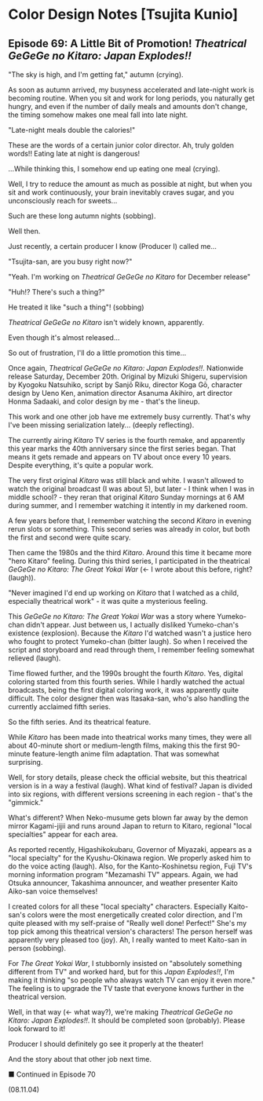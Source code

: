 # Color Design Notes [Tsujita Kunio]

## Episode 69: A Little Bit of Promotion! *Theatrical GeGeGe no Kitaro: Japan Explodes!!*

"The sky is high, and I'm getting fat," autumn (crying).

As soon as autumn arrived, my busyness accelerated and late-night work is becoming routine. When you sit and work for long periods, you naturally get hungry, and even if the number of daily meals and amounts don't change, the timing somehow makes one meal fall into late night.

"Late-night meals double the calories!"

These are the words of a certain junior color director. Ah, truly golden words!! Eating late at night is dangerous!

...While thinking this, I somehow end up eating one meal (crying).

Well, I try to reduce the amount as much as possible at night, but when you sit and work continuously, your brain inevitably craves sugar, and you unconsciously reach for sweets...

Such are these long autumn nights (sobbing).

Well then.

Just recently, a certain producer I know (Producer I) called me...

"Tsujita-san, are you busy right now?"

"Yeah. I'm working on *Theatrical GeGeGe no Kitaro* for December release"

"Huh!? There's such a thing?"

He treated it like "such a thing"! (sobbing)

*Theatrical GeGeGe no Kitaro* isn't widely known, apparently.

Even though it's almost released...

So out of frustration, I'll do a little promotion this time...

Once again, *Theatrical GeGeGe no Kitaro: Japan Explodes!!*. Nationwide release Saturday, December 20th. Original by Mizuki Shigeru, supervision by Kyogoku Natsuhiko, script by Sanjō Riku, director Koga Gō, character design by Ueno Ken, animation director Asanuma Akihiro, art director Honma Sadaaki, and color design by me - that's the lineup.

This work and one other job have me extremely busy currently. That's why I've been missing serialization lately... (deeply reflecting).

The currently airing *Kitaro* TV series is the fourth remake, and apparently this year marks the 40th anniversary since the first series began. That means it gets remade and appears on TV about once every 10 years. Despite everything, it's quite a popular work.

The very first original *Kitaro* was still black and white. I wasn't allowed to watch the original broadcast (I was about 5), but later - I think when I was in middle school? - they reran that original *Kitaro* Sunday mornings at 6 AM during summer, and I remember watching it intently in my darkened room.

A few years before that, I remember watching the second *Kitaro* in evening rerun slots or something. This second series was already in color, but both the first and second were quite scary.

Then came the 1980s and the third *Kitaro*. Around this time it became more "hero Kitaro" feeling. During this third series, I participated in the theatrical *GeGeGe no Kitaro: The Great Yokai War* (← I wrote about this before, right? (laugh)).

"Never imagined I'd end up working on *Kitaro* that I watched as a child, especially theatrical work" - it was quite a mysterious feeling.

This *GeGeGe no Kitaro: The Great Yokai War* was a story where Yumeko-chan didn't appear. Just between us, I actually disliked Yumeko-chan's existence (explosion). Because the *Kitaro* I'd watched wasn't a justice hero who fought to protect Yumeko-chan (bitter laugh). So when I received the script and storyboard and read through them, I remember feeling somewhat relieved (laugh).

Time flowed further, and the 1990s brought the fourth *Kitaro*. Yes, digital coloring started from this fourth series. While I hardly watched the actual broadcasts, being the first digital coloring work, it was apparently quite difficult. The color designer then was Itasaka-san, who's also handling the currently acclaimed fifth series.

So the fifth series. And its theatrical feature.

While *Kitaro* has been made into theatrical works many times, they were all about 40-minute short or medium-length films, making this the first 90-minute feature-length anime film adaptation. That was somewhat surprising.

Well, for story details, please check the official website, but this theatrical version is in a way a festival (laugh). What kind of festival? Japan is divided into six regions, with different versions screening in each region - that's the "gimmick."

What's different? When Neko-musume gets blown far away by the demon mirror Kagami-jijii and runs around Japan to return to Kitaro, regional "local specialties" appear for each area.

As reported recently, Higashikokubaru, Governor of Miyazaki, appears as a "local specialty" for the Kyushu-Okinawa region. We properly asked him to do the voice acting (laugh). Also, for the Kanto-Koshinetsu region, Fuji TV's morning information program "Mezamashi TV" appears. Again, we had Otsuka announcer, Takashima announcer, and weather presenter Kaito Aiko-san voice themselves!

I created colors for all these "local specialty" characters. Especially Kaito-san's colors were the most energetically created color direction, and I'm quite pleased with my self-praise of "Really well done! Perfect!" She's my top pick among this theatrical version's characters! The person herself was apparently very pleased too (joy). Ah, I really wanted to meet Kaito-san in person (sobbing).

For *The Great Yokai War*, I stubbornly insisted on "absolutely something different from TV" and worked hard, but for this *Japan Explodes!!*, I'm making it thinking "so people who always watch TV can enjoy it even more." The feeling is to upgrade the TV taste that everyone knows further in the theatrical version.

Well, in that way (← what way?), we're making *Theatrical GeGeGe no Kitaro: Japan Explodes!!*. It should be completed soon (probably). Please look forward to it!

Producer I should definitely go see it properly at the theater!

And the story about that other job next time.

■ Continued in Episode 70

(08.11.04)